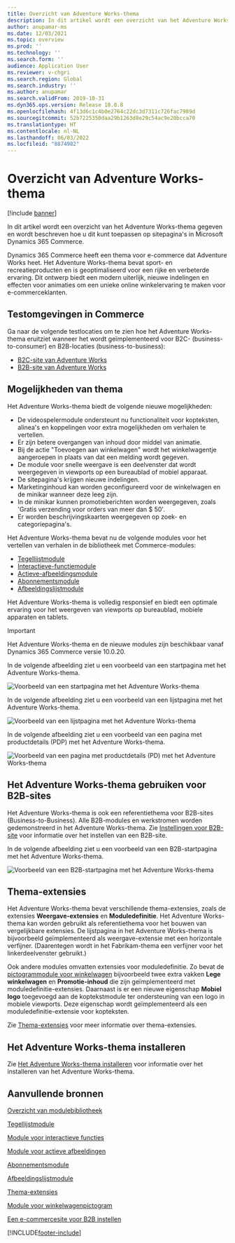 ```yaml
---
title: Overzicht van Adventure Works-thema
description: In dit artikel wordt een overzicht van het Adventure Works-thema gegeven en wordt beschreven hoe u dit kunt toepassen op sitepagina's in Microsoft Dynamics 365 Commerce.
author: anupamar-ms
ms.date: 12/03/2021
ms.topic: overview
ms.prod: ''
ms.technology: ''
ms.search.form: ''
audience: Application User
ms.reviewer: v-chgri
ms.search.region: Global
ms.search.industry: ''
ms.author: anupamar
ms.search.validFrom: 2019-10-31
ms.dyn365.ops.version: Release 10.0.8
ms.openlocfilehash: 4f13d6c1c4b0e2764c22dc3d7311c726fac7989d
ms.sourcegitcommit: 52b7225350daa29b1263d8e29c54ac9e20bcca70
ms.translationtype: HT
ms.contentlocale: nl-NL
ms.lasthandoff: 06/03/2022
ms.locfileid: "8874982"
---
```

# <a name="adventure-works-theme-overview"></a>Overzicht van Adventure Works-thema

[!include [banner](includes/banner.md)]

In dit artikel wordt een overzicht van het Adventure Works-thema gegeven en wordt beschreven hoe u dit kunt toepassen op sitepagina's in Microsoft Dynamics 365 Commerce.

Dynamics 365 Commerce heeft een thema voor e-commerce dat Adventure Works heet. Het Adventure Works-thema bevat sport- en recreatieproducten en is geoptimaliseerd voor een rijke en verbeterde ervaring. Dit ontwerp biedt een modern uiterlijk, nieuwe indelingen en effecten voor animaties om een unieke online winkelervaring te maken voor e-commerceklanten.

## <a name="trial-environments-in-commerce"></a>Testomgevingen in Commerce

Ga naar de volgende testlocaties om te zien hoe het Adventure Works-thema eruitziet wanneer het wordt geïmplementeerd voor B2C- (business-to-consumer) en B2B-locaties (business-to-business):

- [B2C-site van Adventure Works](https://www.adventure-works.com/)
- [B2B-site van Adventure Works](https://www.adventure-works.com/business)

## <a name="theme-capabilities"></a>Mogelijkheden van thema

Het Adventure Works-thema biedt de volgende nieuwe mogelijkheden:

- De videospelermodule ondersteunt nu functionaliteit voor kopteksten, alinea's en koppelingen voor extra mogelijkheden om verhalen te vertellen.
- Er zijn betere overgangen van inhoud door middel van animatie.
- Bij de actie "Toevoegen aan winkelwagen" wordt het winkelwagentje aangeroepen in plaats van dat een melding wordt gegeven.
- De module voor snelle weergave is een deelvenster dat wordt weergegeven in viewports op een bureaublad of mobiel apparaat.
- De sitepagina's krijgen nieuwe indelingen. 
- Marketinginhoud kan worden geconfigureerd voor de winkelwagen en de minikar wanneer deze leeg zijn.
- In de minikar kunnen promotieberichten worden weergegeven, zoals 'Gratis verzending voor orders van meer dan $ 50'.
- Er worden beschrijvingskaarten weergegeven op zoek- en categoriepagina's.

Het Adventure Works-thema bevat nu de volgende modules voor het vertellen van verhalen in de bibliotheek met Commerce-modules:

- [Tegellijstmodule](tile-list-module.md)
- [Interactieve-functiemodule](interactive-feature-module.md)
- [Actieve-afbeeldingsmodule](active-image-module.md)
- [Abonnementsmodule](subscribe-module.md)
- [Afbeeldingslijstmodule](image-list-module.md)

Het Adventure Works-thema is volledig responsief en biedt een optimale ervaring voor het weergeven van viewports op bureaublad, mobiele apparaten en tablets.

> [!IMPORTANT]
> Het Adventure Works-thema en de nieuwe modules zijn beschikbaar vanaf Dynamics 365 Commerce versie 10.0.20.

In de volgende afbeelding ziet u een voorbeeld van een startpagina met het Adventure Works-thema.

![Voorbeeld van een startpagina met het Adventure Works-thema](./media/aw_b2c.PNG)

In de volgende afbeelding ziet u een voorbeeld van een lijstpagina met het Adventure Works-thema.

![Voorbeeld van een lijstpagina met het Adventure Works-thema](./media/Aw_list.PNG)

In de volgende afbeelding ziet u een voorbeeld van een pagina met productdetails (PDP) met het Adventure Works-thema.

![Voorbeeld van een pagina met productdetails (PD) met het Adventure Works-thema](./media/aw_pdp.PNG)

## <a name="use-the-adventure-works-theme-for-b2b-sites"></a>Het Adventure Works-thema gebruiken voor B2B-sites

Het Adventure Works-thema is ook een referentiethema voor B2B-sites (Business-to-Business). Alle B2B-modules en werkstromen worden gedemonstreerd in het Adventure Works-thema. Zie [Instellingen voor B2B-site](./b2b/set-up-b2b-site.md) voor informatie over het instellen van een B2B-site.

In de volgende afbeelding ziet u een voorbeeld van een B2B-startpagina met het Adventure Works-thema.

![Voorbeeld van een B2B-startpagina met het Adventure Works-thema](./media/aw_b2b.PNG)

## <a name="theme-extensions"></a>Thema-extensies

Het Adventure Works-thema bevat verschillende thema-extensies, zoals de extensies **Weergave-extensies** en **Moduledefinitie**. Het Adventure Works-thema kan worden gebruikt als referentiethema voor het bouwen van vergelijkbare extensies. De lijstpagina in het Adventure Works-thema is bijvoorbeeld geïmplementeerd als weergave-extensie met een horizontale verfijner. (Daarentegen wordt in het Fabrikam-thema een verfijner voor het linkerdeelvenster gebruikt.)

Ook andere modules omvatten extensies voor moduledefinitie. Zo bevat de [pictogrammodule voor winkelwagen](cart-icon-module.md) bijvoorbeeld twee extra vakken **Lege winkelwagen** en **Promotie-inhoud** die zijn geïmplementeerd met moduledefinitie-extensies. Daarnaast is er een nieuwe eigenschap **Mobiel logo** toegevoegd aan de koptekstmodule ter ondersteuning van een logo in mobiele viewports. Deze eigenschap wordt geïmplementeerd als een moduledefinitie-extensie voor kopteksten.

Zie [Thema-extensies](e-commerce-extensibility/theme-module-extensions.md) voor meer informatie over thema-extensies.

## <a name="install-the-adventure-works-theme"></a>Het Adventure Works-thema installeren

Zie [Het Adventure Works-thema installeren](install-adventure-works.md) voor informatie over het installeren van het Adventure Works-thema.

## <a name="additional-resources"></a>Aanvullende bronnen

[Overzicht van modulebibliotheek](starter-kit-overview.md)

[Tegellijstmodule](tile-list-module.md)

[Module voor interactieve functies](interactive-feature-module.md)

[Module voor actieve afbeeldingen](active-image-module.md)

[Abonnementsmodule](subscribe-module.md)

[Afbeeldingslijstmodule](image-list-module.md)

[Thema-extensies](e-commerce-extensibility/theme-module-extensions.md)

[Module voor winkelwagenpictogram](cart-icon-module.md)

[Een e-commercesite voor B2B instellen](./b2b/set-up-b2b-site.md)

[!INCLUDE[footer-include](../includes/footer-banner.md)]
